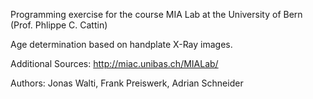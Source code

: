 Programming exercise for the course MIA Lab at the University of Bern (Prof. Phlippe C. Cattin)

Age determination based on handplate X-Ray images.

Additional Sources: http://miac.unibas.ch/MIALab/

Authors: Jonas Walti, Frank Preiswerk, Adrian Schneider
